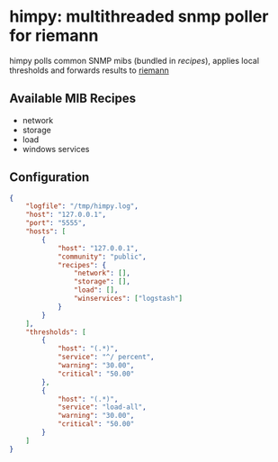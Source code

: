 himpy: multithreaded snmp poller for riemann
============================================

himpy polls common SNMP mibs (bundled in *recipes*),
applies local thresholds and forwards results to
[riemann](http://riemann.io)

## Available MIB Recipes

* network
* storage
* load
* windows services

## Configuration

```json
{
    "logfile": "/tmp/himpy.log",
    "host": "127.0.0.1",
    "port": "5555",
    "hosts": [
        {
            "host": "127.0.0.1",
            "community": "public",
            "recipes": {
                "network": [],
                "storage": [],
                "load": [],
                "winservices": ["logstash"]
            }
        }
    ],
    "thresholds": [
        {
            "host": "(.*)",
            "service": "^/ percent",
            "warning": "30.00",
            "critical": "50.00"
        },
        {
            "host": "(.*)",
            "service": "load-all",
            "warning": "30.00",
            "critical": "50.00"
        }
    ]
}
```

